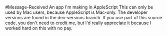  #Message-Received
An app I'm making in AppleScript
This can only be used by Mac users, because AppleScript is Mac-only.
The developer versions are found in the dev-versions branch.
If you use part of this source code, you don't need to credit me, but I'd really appreciate it because I worked hard on this with no pay.
